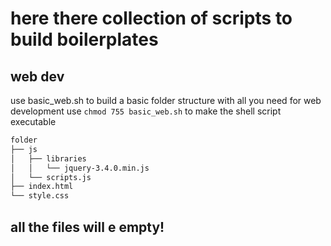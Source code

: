 # here there collection of scripts to build boilerplates

## web dev
use basic_web.sh to build a basic folder structure with all you need for web development
use `chmod 755 basic_web.sh` to make the shell script executable
```bash
folder
├── js
│   ├── libraries
│   │   └── jquery-3.4.0.min.js
│   └── scripts.js
├── index.html
└── style.css
```
## all the files will e empty!